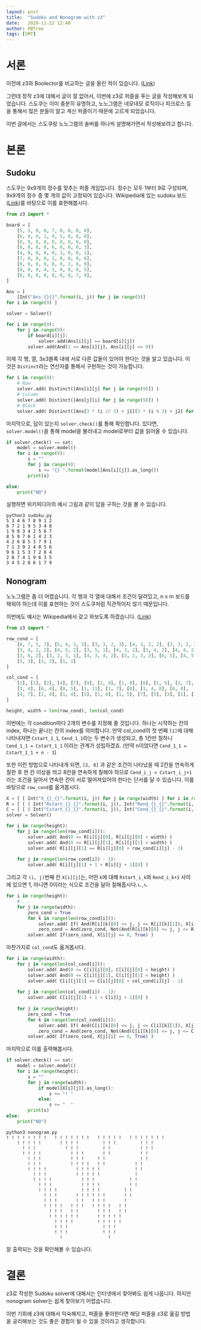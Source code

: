 ```yaml
---
layout: post
title:  "Sudoku and Nonogram with z3"
date:   2020-11-22 12:40
author: RBTree
tags: [SMT]
---
```


# 서론

이전에 z3와 Boolector를 비교하는 글을 올린 적이 있습니다. ([Link](http://www.secmem.org/blog/2020/06/19/SMT-Solver-in-CTF/))

그런데 정작 z3에 대해서 글이 잘 없어서, 이번에 z3로 퍼즐을 푸는 글을 작성해보게 되었습니다. 스도쿠는 이미 충분히 유명하고, 노노그램은 네모네모 로직이나 피크로스 등을 통해서 많은 분들이 알고 계신 퍼즐이기 때문에 고르게 되었습니다.

이번 글에서는 스도쿠랑 노노그램의 솔버를 하나씩 설명해가면서 작성해보려고 합니다.

# 본론

## Sudoku

스도쿠는 9x9개의 정수를 맞추는 퍼즐 게임입니다. 정수는 모두 1부터 9로 구성되며, 9x9개의 정수 중 몇 개의 값이 고정되어 있습니다. Wikipedia에 있는 sudoku 보드([Link](https://en.wikipedia.org/wiki/Sudoku))를 바탕으로 이를 표현해봅시다.

```python
from z3 import *

board = [
    [5, 3, 0, 0, 7, 0, 0, 0, 0],
    [6, 0, 0, 1, 9, 5, 0, 0, 0],
    [0, 9, 8, 0, 0, 0, 0, 6, 0],
    [8, 0, 0, 0, 6, 0, 0, 0, 3],
    [4, 0, 0, 8, 0, 3, 0, 0, 1],
    [7, 0, 0, 0, 2, 0, 0, 0, 6],
    [0, 6, 0, 0, 0, 0, 2, 8, 0],
    [0, 0, 0, 4, 1, 9, 0, 0, 5],
    [0, 0, 0, 0, 8, 0, 0, 7, 9],
]

Ans = [
    [Int("Ans_{}{}".format(i, j)) for j in range(9)]
for i in range(9) ]

solver = Solver()

for i in range(9):
    for j in range(9):
        if board[i][j]:
            solver.add(Ans[i][j] == board[i][j])
        solver.add(And(1 <= Ans[i][j], Ans[i][j] <= 9))

```

이제 각 행, 열, 3x3블록 내에 서로 다른 값들이 있어야 한다는 것을 알고 있습니다. 이것은 `Distinct`라는 연산자를 통해서 구현하는 것이 가능합니다.

```python
for i in range(9):
    # Row
    solver.add( Distinct([Ans[i][j] for j in range(9)]) )
    # Column
    solver.add( Distinct([Ans[j][i] for j in range(9)]) )
    # Block
    solver.add( Distinct([Ans[3 * (i // 3) + j1][3 * (i % 3) + j2] for j1 in range(3) for j2 in range(3)]) )
```

마지막으로, 답이 있는지 `solver.check()`를 통해 확인합니다. 있다면, `solver.model()`을 통해 model을 불러내고 model로부터 값을 읽어올 수 있습니다.

```python
if solver.check() == sat:
    model = solver.model()
    for i in range(9):
        s = ""
        for j in range(9):
            s += "{} ".format(model[Ans[i][j]].as_long())
        print(s)

else:
    print("NO")
```

실행하면 위키피디아의 예시 그림과 같이 답을 구하는 것을 볼 수 있습니다.

```shell
python3 sudoku.py
5 3 4 6 7 8 9 1 2
6 7 2 1 9 5 3 4 8
1 9 8 3 4 2 5 6 7
8 5 9 7 6 1 4 2 3
4 2 6 8 5 3 7 9 1
7 1 3 9 2 4 8 5 6
9 6 1 5 3 7 2 8 4
2 8 7 4 1 9 6 3 5
3 4 5 2 8 6 1 7 9
```

## Nonogram

노노그램은 좀 더 어렵습니다. 각 행과 각 열에 대해서 조건이 달려있고, n x m 보드를 채워야 하는데 이를 표현하는 것이 스도쿠처럼 직관적이지 않기 때문입니다.

이번에도 예시는 Wikipedia에서 갖고 와보도록 하겠습니다. ([Link](https://en.wikipedia.org/wiki/Nonogram))

```python
from z3 import *

row_cond = [
    [8, 7, 5, 7], [5, 4, 3, 3], [3, 3, 2, 3], [4, 3, 2, 2], [3, 3, 2, 2],
    [3, 4, 2, 2], [4, 5, 2], [3, 5, 1], [4, 3, 2], [3, 4, 2], [4, 4, 2],
    [3, 6, 2], [3, 2, 3, 1], [4, 3, 4, 2], [3, 2, 3, 2], [6, 5], [4, 5],
    [3, 3], [3, 3], [1, 1]
]

col_cond = [
    [1], [1], [2], [4], [7], [9], [2, 8], [1, 8], [8], [1, 9], [2, 7],
    [3, 4], [6, 4], [8, 5], [1, 11], [1, 7], [8], [1, 4, 8], [6, 8],
    [4, 7], [2, 4], [1, 4], [5], [1, 4], [1, 5], [7], [5], [3], [1], [1]
]

height, width = len(row_cond), len(col_cond)
```

이번에는 각 condition마다 2개의 변수를 지정해 줄 것입니다. 하나는 시작하는 칸의 index, 하나는 끝나는 칸의 index를 의미합니다. 만약 col_cond의 첫 번째 `[1]`에 대해 나타내자면 `Cstart_1_1`, `Cend_1_1`라는 두 변수가 생성되고, 총 1칸만 칠하니 `Cend_1_1 = Cstart_1_1` 이라는 관계가 성립하겠죠. (만약 n이었다면 `Cend_1_1 = Cstart_1_1 + n - 1`)

또한 이런 방법으로 나타내게 되면, `[2, 8]` 과 같은 조건이 나타났을 때 2칸을 연속하게 칠한 후 한 칸 이상을 띄고 8칸을 연속하게 칠해야 하므로 `Cend_i_j < Cstart_i_j+1` 라는 조건을 달아서 연속한 칸이 서로 떨어져있어야 한다는 단서를 달 수 있습니다. 이를 바탕으로 `row_cond`를 옮겨봅시다.

```python
X = [ [ Int("X_{}_{}".format(i, j)) for j in range(width) ] for i in range(height)]
R = [ [ ( Int("Rstart_{}_{}".format(i, j)), Int("Rend_{}_{}".format(i, j)) ) for j in range(len(row_cond[i])) ] for i in range(height) ]
C = [ [ ( Int("Cstart_{}_{}".format(i, j)), Int("Cend_{}_{}".format(i, j)) ) for j in range(len(col_cond[i])) ] for i in range(width) ]
solver = Solver()

for i in range(height):
    for j in range(len(row_cond[i])):
        solver.add( And(0 <= R[i][j][0], R[i][j][0] < width) )
        solver.add( And(0 <= R[i][j][1], R[i][j][1] < width) )
        solver.add( R[i][j][1] == R[i][j][0] + row_cond[i][j] - 1)
    
    for j in range(len(row_cond[i]) - 1):
        solver.add( R[i][j][1] + 1 < R[i][j + 1][0] )
```

그리고 각 `(i, j)`번째 칸 `X[i][j]`는, 어떤 `k`에 대해 `Rstart_i_k`와 `Rend_i_k+1` 사이에 있으면 1, 아니면 0이라는 식으로 조건을 달아 칠해줍시다.ㄴ,ㄴ

```python
for i in range(height):
    # ...
    for j in range(width):
        zero_cond = True
        for k in range(len(row_cond[i])):
            solver.add( If( And(R[i][k][0] <= j, j <= R[i][k][1]), X[i][j] == 1, True) )
            zero_cond = And(zero_cond, Not(And(R[i][k][0] <= j, j <= R[i][k][1])))
        solver.add( If(zero_cond, X[i][j] == 0, True) )
```

마찬가지로 `col_cond`도 옮겨봅시다.

```python
for i in range(width):
    for j in range(len(col_cond[i])):
        solver.add( And(0 <= C[i][j][0], C[i][j][0] < height) )
        solver.add( And(0 <= C[i][j][1], C[i][j][1] < height) )
        solver.add( C[i][j][1] == C[i][j][0] + col_cond[i][j] - 1)
    
    for j in range(len(col_cond[i]) - 1):
        solver.add( C[i][j][1] + 1 < C[i][j + 1][0] )
    
    for j in range(height):
        zero_cond = True
        for k in range(len(col_cond[i])):
            solver.add( If( And(C[i][k][0] <= j, j <= C[i][k][1]), X[j][i] == 1, True) )
            zero_cond = And(zero_cond, Not(And(C[i][k][0] <= j, j <= C[i][k][1])))
        solver.add( If(zero_cond, X[j][i] == 0, True) )
```

마지막으로 이를 출력해봅시다.

```python
if solver.check() == sat:
    model = solver.model()
    for i in range(height):
        s = ""
        for j in range(width):
            if model[X[i][j]].as_long():
                s += "! "
            else:
                s += "  "
        print(s)
else:
    print("NO")
```

```shell
python3 nonogram.py
! ! ! ! ! ! ! !   ! ! ! ! ! ! !   ! ! ! ! !   ! ! ! ! ! ! !
    ! ! ! ! !       ! ! ! !         ! ! !         ! ! !
      ! ! !           ! ! !         ! !           ! ! !
      ! ! ! !           ! ! !       ! !           ! !
        ! ! !           ! ! !     ! !             ! !
        ! ! !           ! ! ! !   ! !           ! !
        ! ! ! !           ! ! ! ! !             ! !
          ! ! !           ! ! ! ! !             !
          ! ! ! !           ! ! !             ! !
            ! ! !           ! ! ! !           ! !
            ! ! ! !         ! ! ! !         ! !
              ! ! !       ! ! ! ! ! !       ! !
              ! ! !       ! !   ! ! !       !
              ! ! ! !   ! ! !   ! ! ! !   ! !
                ! ! !   ! !       ! ! !   ! !
                ! ! ! ! ! !       ! ! ! ! !
                  ! ! ! !         ! ! ! ! !
                  ! ! !             ! ! !
                  ! ! !             ! ! !
                    !                 !
```

잘 출력되는 것을 확인해볼 수 있습니다.

# 결론

z3로 작성한 Sudoku solver에 대해서는 인터넷에서 찾아봐도 쉽게 나옵니다. 하지만 nonogram solver는 쉽게 찾아보기 어렵습니다.

이번 기회에 z3에 대해서 익숙해지고, 퍼즐을 좋아한다면 해당 퍼즐을 z3로 옮길 방법을 궁리해보는 것도 좋은 경험이 될 수 있을 것이라고 생각합니다.